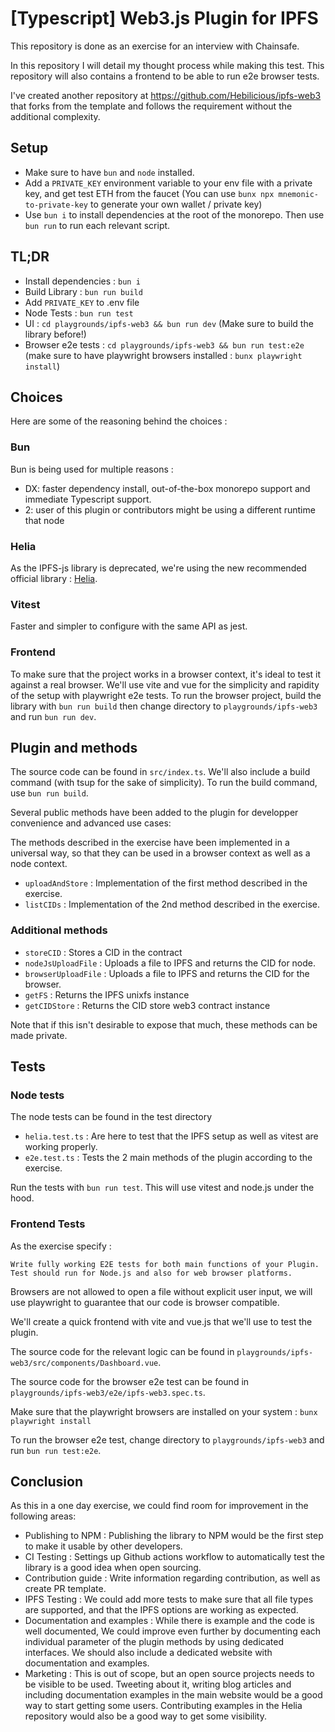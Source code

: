 # [Typescript] Web3.js Plugin for IPFS

This repository is done as an exercise for an interview with Chainsafe. 

In this repository I will detail my thought process while making this test.
This repository will also contains a frontend to be able to run e2e browser tests.

I've created another repository at https://github.com/Hebilicious/ipfs-web3 that forks from the template and follows the requirement without the additional complexity.

## Setup

- Make sure to have `bun` and `node` installed.
- Add a `PRIVATE_KEY` environment variable to your env file with a private key, and get test ETH from the faucet (You can use `bunx npx mnemonic-to-private-key` to generate your own wallet / private key)
- Use `bun i` to install dependencies at the root of the monorepo. Then use `bun run` to run each relevant script.

## TL;DR

- Install dependencies : `bun i`
- Build Library : `bun run build`
- Add `PRIVATE_KEY` to .env file
- Node Tests : `bun run test`
- UI : `cd playgrounds/ipfs-web3 && bun run dev` (Make sure to build the library before!)
- Browser e2e tests : `cd playgrounds/ipfs-web3 && bun run test:e2e` (make sure to have playwright browsers installed : `bunx playwright install`)

## Choices

Here are some of the reasoning behind the choices :

### Bun

Bun is being used for multiple reasons :

- DX:  faster dependency install, out-of-the-box monorepo support and immediate Typescript support.
- 2: user of this plugin or contributors might be using a different runtime that node

### Helia

As the IPFS-js library is deprecated, we're using the new recommended official library : [Helia](https://github.com/ipfs/helia).

### Vitest

Faster and simpler to configure with the same API as jest.

### Frontend

To make sure that the project works in a browser context, it's ideal to test it against a real browser. We'll use vite and vue for the simplicity and rapidity of the setup with playwright e2e tests. To run the browser project, build the library with `bun run build` then change directory to `playgrounds/ipfs-web3` and run `bun run dev`.

## Plugin and methods

The source code can be found in `src/index.ts`.
We'll also include a build command (with tsup for the sake of simplicity).
To run the build command, use `bun run build`.

Several public methods have been added to the plugin for developper convenience and advanced use cases:

The methods described in the exercise have been implemented in a universal way, so that they can be used in a browser context as well as a node context.

- `uploadAndStore` : Implementation of the first method described in the exercise.
- `listCIDs` : Implementation of the 2nd method described in the exercise.

### Additional methods

- `storeCID` : Stores a CID in the contract
- `nodeJsUploadFile` : Uploads a file to IPFS and returns the CID for node.
- `browserUploadFile` : Uploads a file to IPFS and returns the CID for the browser.
- `getFS` : Returns the IPFS unixfs instance
- `getCIDStore` : Returns the CID store web3 contract instance

Note that if this isn't desirable to expose that much, these methods can be made private.

## Tests

### Node tests

The node tests can be found in the test directory

- `helia.test.ts` : Are here to test that the IPFS setup as well as vitest are working properly.
- `e2e.test.ts` : Tests the 2 main methods of the plugin according to the exercise.

Run the tests with `bun run test`. This will use vitest and node.js under the hood.

### Frontend Tests

As the exercise specify :

`Write fully working E2E tests for both main functions of your Plugin. Test should run for
Node.js and also for web browser platforms.`

Browsers are not allowed to open a file without explicit user input, we will use playwright to guarantee that our code is browser compatible.

We'll create a quick frontend with vite and vue.js that we'll use to test the plugin.

The source code for the relevant logic can be found in `playgrounds/ipfs-web3/src/components/Dashboard.vue`.

The source code for the browser e2e test can be found in `playgrounds/ipfs-web3/e2e/ipfs-web3.spec.ts`.

Make sure that the playwright browsers are installed on your system : `bunx playwright install`

To run the browser e2e test, change directory to `playgrounds/ipfs-web3` and run `bun run test:e2e`.

## Conclusion

As this in a one day exercise, we could find room for improvement in the following areas:

- Publishing to NPM : Publishing the library to NPM would be the first step to make it usable by other developers.
- CI Testing : Settings up Github actions workflow to automatically test the library is a good idea when open sourcing.
- Contribution guide : Write information regarding contribution, as well as create PR template.
- IPFS Testing : We could add more tests to make sure that all file types are supported, and that the IPFS options are working as expected.
- Documentation and examples : While there is example and the code is well documented, We could improve even further by documenting each individual parameter of the plugin methods by using dedicated interfaces. We should also include a dedicated website with documentation and examples.
- Marketing : This is out of scope, but an open source projects needs to be visible to be used. Tweeting about it, writing blog articles and including documentation examples in the main website would be a good way to start getting some users. Contributing examples in the Helia repository would also be a good way to get some visibility.
